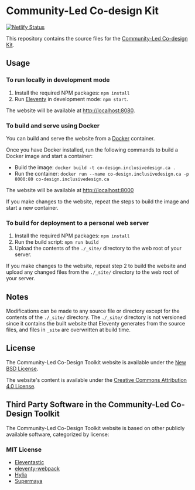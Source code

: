 # Community-Led Co-design Kit

[![Netlify Status](https://api.netlify.com/api/v1/badges/41596f93-63f6-4071-865b-2d12aa7b1af3/deploy-status)](https://app.netlify.com/sites/co-design/deploys)

This repository contains the source files for the [Community-Led Co-design Kit](https://co-design.inclusivedesign.ca).

## Usage

### To run locally in development mode

1. Install the required NPM packages: `npm install`
2. Run [Eleventy](http://11ty.dev) in development mode: `npm start`.

The website will be available at [http://localhost:8080](http://localhost:8080).

### To build and serve using Docker

You can build and serve the website from a [Docker](https://docs.docker.com/get-docker) container.

Once you have Docker installed, run the following commands to build a Docker image and start a container:

* Build the image: `docker build -t co-design.inclusivedesign.ca .`
* Run the container: `docker run --name co-design.inclusivedesign.ca -p 8000:80 co-design.inclusivedesign.ca`

The website will be available at [http://localhost:8000](http://localhost:8000)

If you make changes to the website, repeat the steps to build the image and start a new container.

### To build for deployment to a personal web server

1. Install the required NPM packages: `npm install`
2. Run the build script: `npm run build`
3. Upload the contents of the `./_site/` directory to the web root of your server.

If you make changes to the website, repeat step 2 to build the website and upload any changed files from the `./_site/`
directory to the web root of your server.

## Notes

Modifications can be made to any source file or directory except for the contents of the `./_site/` directory. The
`./_site/` directory is not versioned since it contains the built website that Eleventy generates from the source files,
and  files in `_site` are overwritten at build time.

## License

The Community-Led Co-Design Toolkit website is available under the [New BSD License](https://raw.githubusercontent.com/community-led-design/kit/master/LICENSE.md).

The website's content is available under the [Creative Commons Attribution 4.0 License](https://creativecommons.org/licenses/by/4.0/).

## Third Party Software in the Community-Led Co-Design Toolkit

The Community-Led Co-Design Toolkit website is based on other publicly available software, categorized by license:

### MIT License

* [Eleventastic](https://github.com/maxboeck/eleventastic)
* [eleventy-webpack](https://github.com/clenemt/eleventy-webpack)
* [Hylia](https://github.com/hankchizljaw/hylia)
* [Supermaya](https://github.com/MadeByMike/supermaya)
